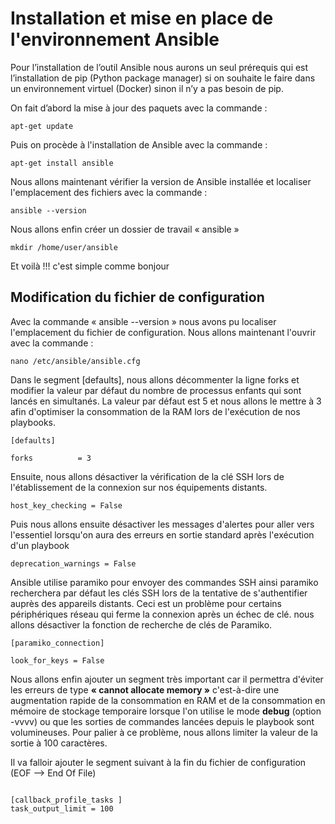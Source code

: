 # Installation et mise en place de l'environnement Ansible

Pour l’installation de l’outil Ansible nous aurons un seul prérequis qui est l’installation de pip (Python package manager) si on souhaite le faire dans un environnement virtuel (Docker) sinon il n’y a pas besoin de pip.

On fait d’abord la mise à jour des paquets avec la commande :

```
apt-get update

```
Puis on procède à l'installation de Ansible avec la commande :

```
apt-get install ansible

```

Nous allons maintenant vérifier la version de Ansible installée et localiser l'emplacement des fichiers avec la commande :

```
ansible --version

```

Nous allons enfin créer un dossier de travail « ansible » 

```
mkdir /home/user/ansible

```

Et voilà !!! c'est simple comme bonjour  


## Modification du fichier de configuration

Avec la commande « ansible --version » nous avons pu localiser l'emplacement du fichier de configuration. Nous allons maintenant l'ouvrir avec la commande :

```
nano /etc/ansible/ansible.cfg

```

Dans le segment [defaults], nous allons décommenter la ligne forks et modifier la valeur par défaut du nombre de processus enfants qui sont lancés en simultanés. La valeur par défaut est 5 et nous allons le mettre à 3 afin d'optimiser la consommation de la RAM lors de l'exécution de nos playbooks.

```
[defaults]

forks          = 3

```

Ensuite, nous allons désactiver la vérification de la clé SSH lors de l'établissement de la connexion sur nos équipements distants.

```
host_key_checking = False

```

Puis nous allons ensuite désactiver les messages d'alertes pour aller vers l'essentiel lorsqu'on aura des erreurs en sortie standard après l'exécution d'un playbook

```
deprecation_warnings = False

```

Ansible utilise paramiko pour envoyer des commandes SSH ainsi paramiko recherchera par défaut les clés SSH lors de la tentative de s'authentifier auprès des appareils distants. Ceci est un problème pour certains périphériques réseau qui ferme la connexion après un échec de clé. nous allons désactiver la fonction de recherche de clés de Paramiko.

```
[paramiko_connection]

look_for_keys = False

```

Nous allons enfin ajouter un segment très important car il permettra d'éviter les erreurs de type **« cannot allocate memory »** c'est-à-dire une augmentation rapide de la consommation en RAM et de la consommation en mémoire de stockage temporaire lorsque l'on utilise le mode **debug** (option -vvvv) ou que les sorties de commandes lancées depuis le playbook sont volumineuses. Pour palier à ce problème, nous allons limiter la valeur de la sortie à 100 caractères. 

Il va falloir ajouter le segment suivant à la fin du fichier de configuration (EOF --> End Of File)

```

[callback_profile_tasks ]
task_output_limit = 100

```







